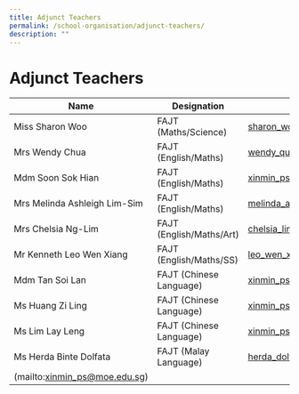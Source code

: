 ```yaml
---
title: Adjunct Teachers
permalink: /school-organisation/adjunct-teachers/
description: ""
---
```

# **Adjunct Teachers**

| Name 	| Designation 	| Email 	|
|---	|---	|---	|
| Miss Sharon Woo 	| FAJT (Maths/Science) 	| [sharon_woo@schools.gov.sg](mailto:sharon_woo@schools.gov.sg) 	|
| Mrs Wendy Chua 	| FAJT (English/Maths) 	| [wendy_quek_seng_yuen@schools.gov.sg](mailto:wendy_quek_seng_yuen@schools.gov.sg) 	|
| Mdm Soon Sok Hian 	| FAJT (English/Maths) 	| [xinmin_ps@moe.edu.sg](mailto:xinmin_ps@moe.edu.sg) 	|
| Mrs Melinda Ashleigh Lim-Sim 	| FAJT (English/Maths) 	| [melinda_ashleigh_sim@schools.gov.sg](mailto:melinda_ashleigh_sim@schools.gov.sg) 	|
| Mrs Chelsia Ng-Lim 	| FAJT (English/Maths/Art) 	| [chelsia_lim@schools.gov.sg](mailto:chelsia_lim@schools.gov.sg) 	|
| Mr Kenneth Leo Wen Xiang 	| FAJT (English/Maths/SS) 	| [leo_wen_xiang_kenneth@schools.gov.sg](mailto:leo_wen_xiang_kenneth@schools.gov.sg) 	|
| Mdm Tan Soi Lan 	| FAJT (Chinese Language) 	| xinmin_ps@moe.edu.sg 	|
| Ms Huang Zi Ling 	| FAJT (Chinese Language) 	| [xinmin_ps@moe.edu.sg](mailto:xinmin_ps@moe.edu.sg) 	|
| Ms Lim Lay Leng 	| FAJT (Chinese Language) 	| [xinmin_ps@moe.edu.sg](mailto:xinmin_ps@moe.edu.sg) 	|
| Ms Herda Binte Dolfata 	| FAJT (Malay Language) 	| [herda_dolfata@schools.gov.sg](mailto:herda_dolfata@schools.gov.sg) 	|
|(mailto:xinmin_ps@moe.edu.sg) 	|